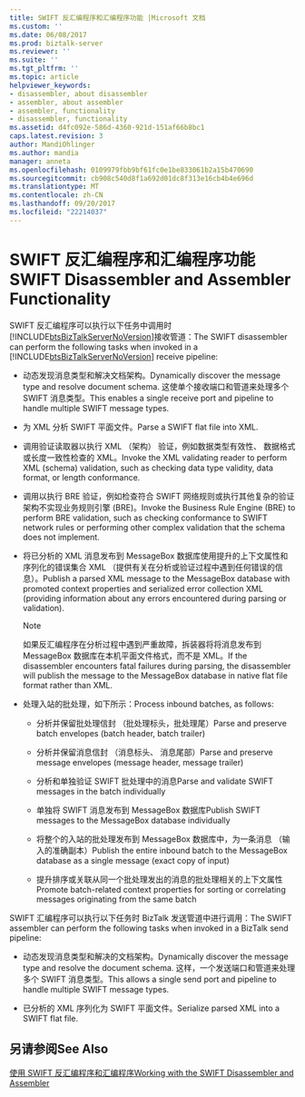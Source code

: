 ```yaml
---
title: SWIFT 反汇编程序和汇编程序功能 |Microsoft 文档
ms.custom: ''
ms.date: 06/08/2017
ms.prod: biztalk-server
ms.reviewer: ''
ms.suite: ''
ms.tgt_pltfrm: ''
ms.topic: article
helpviewer_keywords:
- disassembler, about disassembler
- assembler, about assembler
- assembler, functionality
- disassembler, functionality
ms.assetid: d4fc092e-586d-4360-921d-151af66b8bc1
caps.latest.revision: 3
author: MandiOhlinger
ms.author: mandia
manager: anneta
ms.openlocfilehash: 0109979fbb9bf61fc0e1be833061b2a15b470690
ms.sourcegitcommit: cb908c540d8f1a692d01dc8f313e16cb4b4e696d
ms.translationtype: MT
ms.contentlocale: zh-CN
ms.lasthandoff: 09/20/2017
ms.locfileid: "22214037"
---
```

# <a name="swift-disassembler-and-assembler-functionality"></a><span data-ttu-id="888a2-102">SWIFT 反汇编程序和汇编程序功能</span><span class="sxs-lookup"><span data-stu-id="888a2-102">SWIFT Disassembler and Assembler Functionality</span></span>
<span data-ttu-id="888a2-103">SWIFT 反汇编程序可以执行以下任务中调用时[!INCLUDE[btsBizTalkServerNoVersion](../../includes/btsbiztalkservernoversion-md.md)]接收管道：</span><span class="sxs-lookup"><span data-stu-id="888a2-103">The SWIFT disassembler can perform the following tasks when invoked in a [!INCLUDE[btsBizTalkServerNoVersion](../../includes/btsbiztalkservernoversion-md.md)] receive pipeline:</span></span>  
  
-   <span data-ttu-id="888a2-104">动态发现消息类型和解决文档架构。</span><span class="sxs-lookup"><span data-stu-id="888a2-104">Dynamically discover the message type and resolve document schema.</span></span> <span data-ttu-id="888a2-105">这使单个接收端口和管道来处理多个 SWIFT 消息类型。</span><span class="sxs-lookup"><span data-stu-id="888a2-105">This enables a single receive port and pipeline to handle multiple SWIFT message types.</span></span>  
  
-   <span data-ttu-id="888a2-106">为 XML 分析 SWIFT 平面文件。</span><span class="sxs-lookup"><span data-stu-id="888a2-106">Parse a SWIFT flat file into XML.</span></span>  
  
-   <span data-ttu-id="888a2-107">调用验证读取器以执行 XML （架构） 验证，例如数据类型有效性、 数据格式或长度一致性检查的 XML。</span><span class="sxs-lookup"><span data-stu-id="888a2-107">Invoke the XML validating reader to perform XML (schema) validation, such as checking data type validity, data format, or length conformance.</span></span>  
  
-   <span data-ttu-id="888a2-108">调用以执行 BRE 验证，例如检查符合 SWIFT 网络规则或执行其他复杂的验证架构不实现业务规则引擎 (BRE)。</span><span class="sxs-lookup"><span data-stu-id="888a2-108">Invoke the Business Rule Engine (BRE) to perform BRE validation, such as checking conformance to SWIFT network rules or performing other complex validation that the schema does not implement.</span></span>  
  
-   <span data-ttu-id="888a2-109">将已分析的 XML 消息发布到 MessageBox 数据库使用提升的上下文属性和序列化的错误集合 XML （提供有关在分析或验证过程中遇到任何错误的信息）。</span><span class="sxs-lookup"><span data-stu-id="888a2-109">Publish a parsed XML message to the MessageBox database with promoted context properties and serialized error collection XML (providing information about any errors encountered during parsing or validation).</span></span>  
  
    > [!NOTE]
    >  <span data-ttu-id="888a2-110">如果反汇编程序在分析过程中遇到严重故障，拆装器将将消息发布到 MessageBox 数据库在本机平面文件格式，而不是 XML。</span><span class="sxs-lookup"><span data-stu-id="888a2-110">If the disassembler encounters fatal failures during parsing, the disassembler will publish the message to the MessageBox database in native flat file format rather than XML.</span></span>  
  
-   <span data-ttu-id="888a2-111">处理入站的批处理，如下所示：</span><span class="sxs-lookup"><span data-stu-id="888a2-111">Process inbound batches, as follows:</span></span>  
  
    -   <span data-ttu-id="888a2-112">分析并保留批处理信封 （批处理标头，批处理尾）</span><span class="sxs-lookup"><span data-stu-id="888a2-112">Parse and preserve batch envelopes (batch header, batch trailer)</span></span>  
  
    -   <span data-ttu-id="888a2-113">分析并保留消息信封 （消息标头、 消息尾部）</span><span class="sxs-lookup"><span data-stu-id="888a2-113">Parse and preserve message envelopes (message header, message trailer)</span></span>  
  
    -   <span data-ttu-id="888a2-114">分析和单独验证 SWIFT 批处理中的消息</span><span class="sxs-lookup"><span data-stu-id="888a2-114">Parse and validate SWIFT messages in the batch individually</span></span>  
  
    -   <span data-ttu-id="888a2-115">单独将 SWIFT 消息发布到 MessageBox 数据库</span><span class="sxs-lookup"><span data-stu-id="888a2-115">Publish SWIFT messages to the MessageBox database individually</span></span>  
  
    -   <span data-ttu-id="888a2-116">将整个的入站的批处理发布到 MessageBox 数据库中，为一条消息 （输入的准确副本）</span><span class="sxs-lookup"><span data-stu-id="888a2-116">Publish the entire inbound batch to the MessageBox database as a single message (exact copy of input)</span></span>  
  
    -   <span data-ttu-id="888a2-117">提升排序或关联从同一个批处理发出的消息的批处理相关的上下文属性</span><span class="sxs-lookup"><span data-stu-id="888a2-117">Promote batch-related context properties for sorting or correlating messages originating from the same batch</span></span>  
  
 <span data-ttu-id="888a2-118">SWIFT 汇编程序可以执行以下任务时 BizTalk 发送管道中进行调用：</span><span class="sxs-lookup"><span data-stu-id="888a2-118">The SWIFT assembler can perform the following tasks when invoked in a BizTalk send pipeline:</span></span>  
  
-   <span data-ttu-id="888a2-119">动态发现消息类型和解决的文档架构。</span><span class="sxs-lookup"><span data-stu-id="888a2-119">Dynamically discover the message type and resolve the document schema.</span></span> <span data-ttu-id="888a2-120">这样，一个发送端口和管道来处理多个 SWIFT 消息类型。</span><span class="sxs-lookup"><span data-stu-id="888a2-120">This allows a single send port and pipeline to handle multiple SWIFT message types.</span></span>  
  
-   <span data-ttu-id="888a2-121">已分析的 XML 序列化为 SWIFT 平面文件。</span><span class="sxs-lookup"><span data-stu-id="888a2-121">Serialize parsed XML into a SWIFT flat file.</span></span>  
  
## <a name="see-also"></a><span data-ttu-id="888a2-122">另请参阅</span><span class="sxs-lookup"><span data-stu-id="888a2-122">See Also</span></span>  
 [<span data-ttu-id="888a2-123">使用 SWIFT 反汇编程序和汇编程序</span><span class="sxs-lookup"><span data-stu-id="888a2-123">Working with the SWIFT Disassembler and Assembler</span></span>](../../adapters-and-accelerators/accelerator-swift/working-with-the-swift-disassembler-and-assembler.md)